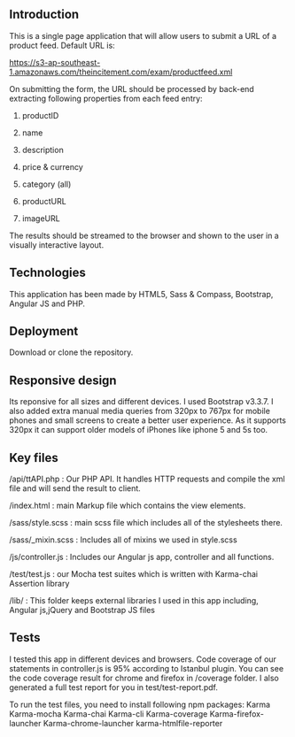 ## Introduction

This is a single page application that will allow users to submit a URL of a product feed. Default URL is: 

https://s3-ap-southeast-1.amazonaws.com/theincitement.com/exam/productfeed.xml


On submitting the form, the URL should be processed by back-end extracting following properties from each feed entry:

1. productID

2. name

3. description

4. price & currency

5. category (all)

6. productURL

7. imageURL

The results should be streamed to the browser and shown to the user in a visually interactive layout. 


## Technologies 
This application has been made by HTML5, Sass & Compass, Bootstrap, Angular JS and PHP. 


## Deployment
Download or clone the repository.


## Responsive design
Its reponsive for all sizes and different devices. I used Bootstrap v3.3.7. I also added extra manual media queries  from 320px to 767px for mobile phones and small screens to create a better user experience. As it supports 320px it can support older models of iPhones like iphone 5 and 5s too. 

## Key files
/api/ttAPI.php : Our PHP API. It handles HTTP requests and compile the xml file and will send the result to client.

/index.html : main Markup file which contains the view elements.

/sass/style.scss : main scss file which includes all of the stylesheets there. 

/sass/_mixin.scss : Includes all of mixins we used in style.scss

/js/controller.js : Includes our Angular js app, controller and all functions.

/test/test.js : our Mocha test suites which is written with Karma-chai Assertion library

/lib/ : This folder keeps external libraries I used in this app including, Angular js,jQuery and Bootstrap JS files

## Tests

I tested this app in different devices and browsers. Code coverage of our statements in controller.js is 95% according to Istanbul plugin. You can see the code coverage result for chrome and firefox in /coverage folder. I also generated a full test report for you in test/test-report.pdf.

To run the test files, you need to install following npm packages:
Karma 
Karma-mocha 
Karma-chai 
Karma-cli
Karma-coverage 
Karma-firefox-launcher 
Karma-chrome-launcher
karma-htmlfile-reporter





